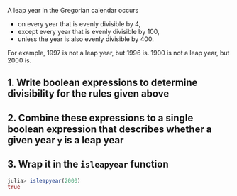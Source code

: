A leap year in the Gregorian calendar occurs

- on every year that is evenly divisible by 4,
- except every year that is evenly divisible by 100,
- unless the year is also evenly divisible by 400.

For example, 1997 is not a leap year, but 1996 is.  1900 is not a leap
year, but 2000 is.

## 1. Write boolean expressions to determine divisibility for the rules given above

## 2. Combine these expressions to a single boolean expression that describes whether a given year `y` is a leap year

<!-- No example is given because any example would give away the solution -->

## 3. Wrap it in the `isleapyear` function

```julia
julia> isleapyear(2000)
true
```
